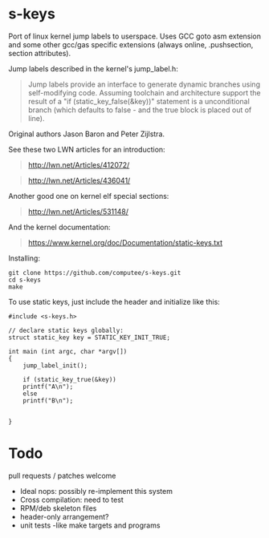 s-keys
===

Port of linux kernel jump labels to userspace. Uses GCC goto asm extension and
 some other gcc/gas specific extensions (always online, .pushsection, section attributes).

Jump labels described in the kernel's jump_label.h:

> Jump labels provide an interface to generate dynamic branches using
> self-modifying code. Assuming toolchain and architecture support the result
> of a "if (static_key_false(&key))" statement is a unconditional branch (which
> defaults to false - and the true block is placed out of line).

Original authors Jason Baron and Peter Zijlstra.

See these two LWN articles for an introduction:

> http://lwn.net/Articles/412072/

> http://lwn.net/Articles/436041/

Another good one on kernel elf special sections:

> http://lwn.net/Articles/531148/

And the kernel documentation:

> https://www.kernel.org/doc/Documentation/static-keys.txt

Installing:
```
git clone https://github.com/computee/s-keys.git
cd s-keys
make
```

To use static keys, just include the header and initialize like this:

```
#include <s-keys.h>

// declare static keys globally:
struct static_key key = STATIC_KEY_INIT_TRUE;

int main (int argc, char *argv[])
{
    jump_label_init();

    if (static_key_true(&key))
	printf("A\n");
    else
	printf("B\n");


}
```

Todo
===

pull requests / patches welcome

* Ideal nops: possibly re-implement this system
* Cross compilation: need to test
* RPM/deb skeleton files
* header-only arrangement?
* unit tests -like make targets and programs


